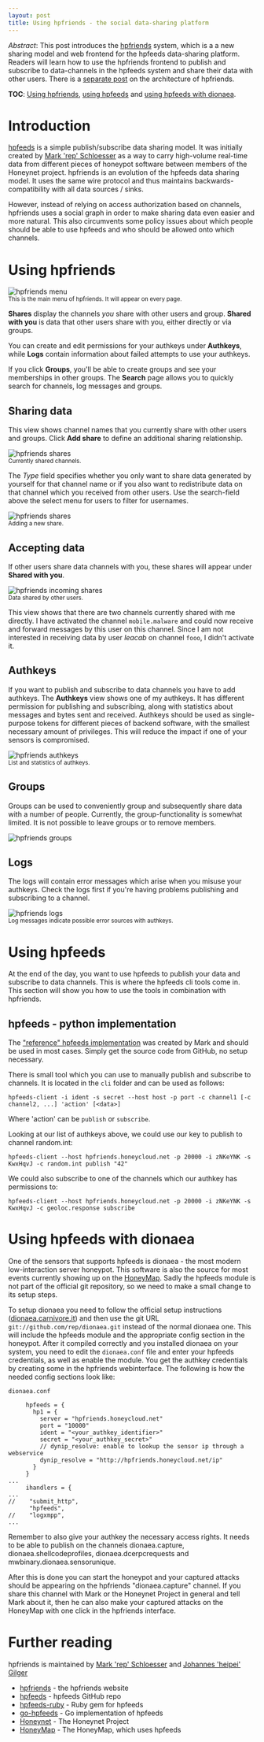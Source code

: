```yaml
---
layout: post
title: Using hpfriends - the social data-sharing platform
---
```


*Abstract*: This post introduces the [hpfriends](http://hpfriends.honeycloud.net) system, which is a a new sharing model
and web frontend for the hpfeeds data-sharing platform. Readers will learn how to use the hpfriends frontend to publish
and subscribe to data-channels in the hpfeeds system and share their data with other users. There is a [separate
post](/2013/05/10/The-architecture-behind-hpfriends/) on the architecture of hpfriends.

**TOC**: <a href="#hpfriends">Using hpfriends</a>, <a href="#hpfeeds">using hpfeeds</a> and <a href="#dionaea">using
hpfeeds with dionaea</a>.

Introduction
============

[hpfeeds](https://github.com/rep/hpfeeds) is a simple publish/subscribe data
sharing model. It was initially created by [Mark 'rep'
Schloesser](https://twitter.com/repmovsb) as a way to carry high-volume
real-time data from different pieces of honeypot software between members of
the Honeynet project. hpfriends is an evolution of the hpfeeds data sharing
model. It uses the same wire protocol and thus maintains
backwards-compatibility with all data sources / sinks.

However, instead of relying on access authorization based on channels,
hpfriends uses a social graph in order to make sharing data even easier and
more natural. This also circumvents some policy issues about which people
should be able to use hpfeeds and who should be allowed onto which channels.


Using hpfriends <a name="hpfriends">&nbsp;</a>
===============

![hpfriends menu](/images/menu.png "hpfriends main menu")
<br/><small>This is the main menu of hpfriends. It will appear on every page.</small>

**Shares** display the channels *you* share with other users and group. **Shared
with you** is data that other users share with you, either directly or via
groups.

You can create and edit permissions for your authkeys under **Authkeys**, while
**Logs** contain information about failed attempts to use your authkeys. 

If you click **Groups**, you'll be able to create groups and see your
memberships in other groups. The **Search** page allows you to quickly search
for channels, log messages and groups.

Sharing data
------------
This view shows channel names that you currently share with other users and
groups. Click **Add share** to define an additional sharing relationship.

![hpfriends shares](/images/shares.png "hpfriends shares")
<br/><small>Currently shared channels.</small>

The *Type* field specifies whether you only want to share data generated by
yourself for that channel name or if you also want to redistribute data on that
channel which you received from other users. Use the search-field above the
select menu for users to filter for usernames.

![hpfriends shares](/images/add_share.png "hpfriends add share")
<br/><small>Adding a new share.</small>

Accepting data
--------------

If other users share data channels with you, these shares will appear under
**Shared with you**.

![hpfriends incoming shares](/images/incoming_shares.png "hpfriends incoming shares")
<br/><small>Data shared by other users.</small>

This view shows that there are two channels currently shared with me directly.
I have activated the channel `mobile.malware` and could now receive and forward
messages by this user on this channel. Since I am not interested in receiving
data by user *leacab* on channel `fooo`, I didn't activate it.

Authkeys
--------

If you want to publish and subscribe to data channels you have to add authkeys.
The **Authkeys** view shows one of my authkeys. It has different permission for
publishing and subscribing, along with statistics about messages and bytes sent
and received. Authkeys should be used as single-purpose tokens for different
pieces of backend software, with the smallest necessary amount of privileges.
This will reduce the impact if one of your sensors is compromised.


![hpfriends authkeys](/images/authkeys.png "hpfriends authkeys")
<br/><small>List and statistics of authkeys.</small>

Groups
------

Groups can be used to conveniently group and subsequently share data with a
number of people. Currently, the group-functionality is somewhat limited. It is
not possible to leave groups or to remove members. 

![hpfriends groups](/images/groups.png "hpfriends groups")

Logs
----

The logs will contain error messages which arise when you misuse your authkeys.
Check the logs first if you're having problems publishing and subscribing to a
channel.

![hpfriends logs](/images/logs.png "hpfriends logs")
<br/><small>Log messages indicate possible error sources with authkeys.</small>

Using hpfeeds <a name="hpfeeds">&nbsp;</a>
=============

At the end of the day, you want to use hpfeeds to publish your data and
subscribe to data channels. This is where the hpfeeds cli tools come in. This
section will show you how to use the tools in combination with hpfriends.

hpfeeds - python implementation
-------------------------------

The ["reference" hpfeeds implementation](https://github.com/rep/hpfeeds) was created by Mark and should be used in most cases. Simply get the source code from GitHub, no setup necessary.

There is small tool which you can use to manually publish and subscribe to channels. It is located in the `cli` folder and can be used as follows:

```hpfeeds-client -i ident -s secret --host host -p port -c channel1 [-c channel2, ...] 'action' [<data>]```

Where 'action' can be `publish` or `subscribe`.

Looking at our list of authkeys above, we could use our key to publish to channel random.int:

```hpfeeds-client --host hpfriends.honeycloud.net -p 20000 -i zNKeYNK -s KwxHqvJ -c random.int publish "42"```

We could also subscribe to one of the channels which our authkey has permissions to:

```hpfeeds-client --host hpfriends.honeycloud.net -p 20000 -i zNKeYNK -s KwxHqvJ -c geoloc.response subscribe```

Using hpfeeds with dionaea <a name="dionaea">&nbsp;</a>
==========================

One of the sensors that supports hpfeeds is dionaea - the most modern low-interaction server honeypot. This software is
also the source for most events currently showing up on the [HoneyMap](http://map.honeynet.org). Sadly the hpfeeds module is not part of the
official git repository, so we need to make a small change to its setup steps.

To setup dionaea you need to follow the official setup instructions
([dionaea.carnivore.it](http://dionaea.carnivore.it/#compiling)) and then use the git URL
`git://github.com/rep/dionaea.git` instead of the normal dionaea one. This will include the hpfeeds module and the
appropriate config section in the honeypot. After it compiled correctly and you installed dionaea on your system, you
need to edit the `dionaea.conf` file and enter your hpfeeds credentials, as well as enable the module. You get the
authkey credentials by creating some in the hpfriends webinterface. The following is how the needed config sections look
like:

`dionaea.conf`

         hpfeeds = {
           hp1 = {
             server = "hpfriends.honeycloud.net"
             port = "10000"
             ident = "<your_authkey_identifier>"
             secret = "<your_authkey_secret>"
             // dynip_resolve: enable to lookup the sensor ip through a webservice
             dynip_resolve = "http://hpfriends.honeycloud.net/ip"
           }
         }
    ...
         ihandlers = {
    ...
    //    "submit_http",
          "hpfeeds",
    //    "logxmpp",
    ...

Remember to also give your authkey the necessary access rights. It needs to be able to publish on the channels
dionaea.capture, dionaea.shellcodeprofiles, dionaea.dcerpcrequests and mwbinary.dionaea.sensorunique.

After this is done you can start the honeypot and your captured attacks should be appearing on the hpfriends
"dionaea.capture" channel. If you share this channel with Mark or the Honeynet Project in general and tell Mark about
it, then he can also make your captured attacks on the HoneyMap with one click in the hpfriends interface.

Further reading
===============

hpfriends is maintained by [Mark 'rep' Schloesser](https://twitter.com/repmovsb) and [Johannes 'heipei' Gilger](https://twitter.com/heipei)

* [hpfriends](http://hpfriends.honeycloud.net) - the hpfriends website
* [hpfeeds](https://github.com/rep/hpfeeds) - hpfeeds GitHub repo
* [hpfeeds-ruby](https://github.com/vicvega/hpfeeds-ruby) - Ruby gem for hpfeeds
* [go-hpfeeds](https://github.com/fw42/go-hpfeeds) - Go implementation of hpfeeds
* [Honeynet](http://honeynet.org/) - The Honeynet Project
* [HoneyMap](http://map.honeynet.org/) - The HoneyMap, which uses hpfeeds

